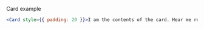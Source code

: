 Card example

```jsx
<Card style={{ padding: 20 }}>I am the contents of the card. Hear me roar.</Card>
```